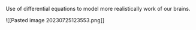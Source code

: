 Use of differential equations to model more realistically work of our brains.

![[Pasted image 20230725123553.png]]